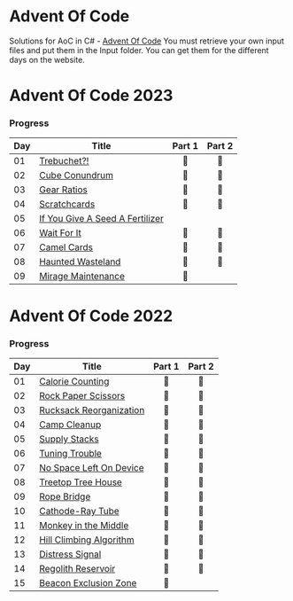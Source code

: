 # Advent Of Code
Solutions for AoC in C# - [Advent Of Code](https://adventofcode.com)
You must retrieve your own input files and put them in the Input folder. 
You can get them for the different days on the website.  

# Advent Of Code 2023

### Progress

| Day | Title                                                   | Part 1 | Part 2 |
|-----|---------------------------------------------------------|:------:|:------:|
| 01  | [Trebuchet?!](src/AoC.2023/Day1.cs)                     |   🌟   |   🌟   |
| 02  | [Cube Conundrum](src/AoC.2023/Day2.cs)                  |   🌟   |   🌟   |
| 03  | [Gear Ratios](src/AoC.2023/Day3.cs)                     |   🌟   |   🌟   |
| 04  | [Scratchcards](src/AoC.2023/Day4.cs)                    |   🌟   |   🌟   |
| 05  | [If You Give A Seed A Fertilizer](src/AoC.2023/Day5.cs) |      |        |
| 06  | [Wait For It](src/AoC.2023/Day6.cs)                     |   🌟   |   🌟   |
| 07  | [Camel Cards](src/AoC.2023/Day7.cs)                     |   🌟   |   🌟   |
| 08  | [Haunted Wasteland](src/AoC.2023/Day8.cs)               |   🌟   |   🌟   |
| 09  | [Mirage Maintenance](src/AoC.2023/Day9.cs)              |   🌟   |        |



# Advent Of Code 2022

### Progress

| Day | Title                                           | Part 1 | Part 2 |
|-----|-------------------------------------------------|:------:|:------:|
| 01  | [Calorie Counting](src/AoC.2022/Day1.cs)        |   🌟   |   🌟   |
| 02  | [Rock Paper Scissors](src/AoC.2022/Day2.cs)     |   🌟   |   🌟   |
| 03  | [Rucksack Reorganization](src/AoC.2022/Day3.cs) |   🌟   |   🌟   |
| 04  | [Camp Cleanup](src/AoC.2022/Day4.cs)            |   🌟   |   🌟   |
| 05  | [Supply Stacks](src/AoC.2022/Day5.cs)           |    🌟  |    🌟    |
| 06  | [Tuning Trouble](src/AoC.2022/Day6.cs)          |   🌟   |   🌟   |
| 07  | [No Space Left On Device](src/AoC.2022/Day7.cs) |   🌟   |   🌟   |
| 08  | [Treetop Tree House](src/AoC.2022/Day8.cs) |   🌟   |   🌟   |
| 09  | [Rope Bridge](src/AoC.2022/Day9.cs) |   🌟   |   🌟   |
| 10  | [Cathode-Ray Tube](src/AoC.2022/Day10.cs) |   🌟   |   🌟   |
| 11  | [Monkey in the Middle](src/AoC.2022/Day11.cs) |   🌟   |   🌟   |
| 12  | [Hill Climbing Algorithm](src/AoC.2022/Day12.cs) |   🌟   |   🌟   |
| 13  | [Distress Signal](src/AoC.2022/Day13.cs) |   🌟   |   🌟   |
| 14  | [Regolith Reservoir](src/AoC.2022/Day14.cs) |   🌟   |   🌟   |
| 15  | [Beacon Exclusion Zone](src/AoC.2022/Day15.cs) |   🌟   |      |
